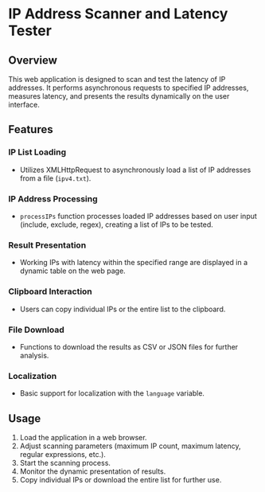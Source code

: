 # IP Address Scanner and Latency Tester

## Overview
This web application is designed to scan and test the latency of IP addresses. It performs asynchronous requests to specified IP addresses, measures latency, and presents the results dynamically on the user interface.

## Features

### IP List Loading
- Utilizes XMLHttpRequest to asynchronously load a list of IP addresses from a file (`ipv4.txt`).

### IP Address Processing
- `processIPs` function processes loaded IP addresses based on user input (include, exclude, regex), creating a list of IPs to be tested.

### Result Presentation
- Working IPs with latency within the specified range are displayed in a dynamic table on the web page.

### Clipboard Interaction
- Users can copy individual IPs or the entire list to the clipboard.

### File Download
- Functions to download the results as CSV or JSON files for further analysis.

### Localization
- Basic support for localization with the `language` variable.

## Usage
1. Load the application in a web browser.
2. Adjust scanning parameters (maximum IP count, maximum latency, regular expressions, etc.).
3. Start the scanning process.
4. Monitor the dynamic presentation of results.
5. Copy individual IPs or download the entire list for further use.
